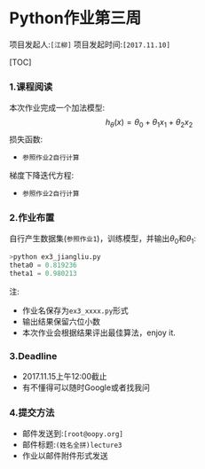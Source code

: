 Python作业第三周
===============
项目发起人:``[江柳]``
项目发起时间:``[2017.11.10]``

[TOC]

### 1.课程阅读

本次作业完成一个加法模型:
$$ h_{\theta}(x)=\theta_{0}+\theta_{1}x_{1}+\theta_{2}x_{2}$$
损失函数:
- ``参照作业2自行计算``

梯度下降迭代方程:
- ``参照作业2自行计算``


### 2.作业布置
自行产生数据集(``参照作业1``)，训练模型，并输出$\theta_{0}$和$\theta_{1}$:
```python
>python ex3_jiangliu.py
theta0 = 0.819236
theta1 = 0.980213
```
注:
  - 作业名保存为```ex3_xxxx.py```形式
  - 输出结果保留六位小数
  - 本次作业会根据结果评出最佳算法，enjoy it.

### 3.Deadline
- 2017.11.15上午12:00截止
- 有不懂得可以随时Google或者找我问

### 4.提交方法
- 邮件发送到:``[root@oopy.org]``
- 邮件标题:``(姓名全拼)lecture3``
- 作业以邮件附件形式发送
